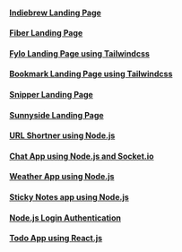 #### [Indiebrew Landing Page ](https://github.com/uday-kiran77/IndieBrew-Landing-Page)
#### [Fiber Landing Page](https://github.com/uday-kiran77/Fiber-landing-page)
#### [Fylo Landing Page using Tailwindcss](https://github.com/uday-kiran77/fylo-landing-page)
#### [Bookmark Landing Page using Tailwindcss](https://github.com/uday-kiran77/bookmark-landing-page)
#### [Snipper Landing Page](https://github.com/uday-kiran77/Snipper-Landing-Page)
#### [Sunnyside Landing Page](https://github.com/uday-kiran77/Sunnyside-landing-page)


#### [URL Shortner using Node.js](https://github.com/uday-kiran77/url-shortner)
#### [Chat App using Node.js and Socket.io](https://github.com/uday-kiran77/chat-app)
#### [Weather App using Node.js](https://github.com/uday-kiran77/Weather-app)
#### [Sticky Notes app using Node.js](https://github.com/uday-kiran77/Sticky-notes)
#### [Node.js Login Authentication](https://github.com/uday-kiran77/node-login-authentication)

#### [Todo App using React.js](https://github.com/uday-kiran77/todo-app-react)
